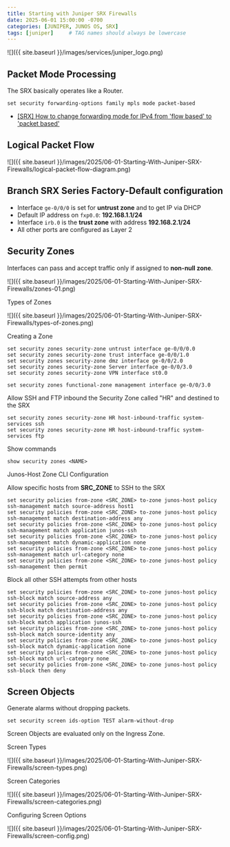 ```yaml
---
title: Starting with Juniper SRX Firewalls
date: 2025-06-01 15:00:00 -0700
categories: [JUNIPER, JUNOS OS, SRX]
tags: [juniper]     # TAG names should always be lowercase
---
```


![]({{ site.baseurl }}/images/services/juniper_logo.png)

## Packet Mode Processing

The SRX basically operates like a Router.

```
set security forwarding-options family mpls mode packet-based
```

- [[SRX] How to change forwarding mode for IPv4 from 'flow based' to 'packet based'](https://supportportal.juniper.net/s/article/SRX-How-to-change-forwarding-mode-for-IPv4-from-flow-based-to-packet-based?language=en_US)

## Logical Packet Flow

![]({{ site.baseurl }}/images/2025/06-01-Starting-With-Juniper-SRX-Firewalls/logical-packet-flow-diagram.png)

## Branch SRX Series Factory-Default configuration

- Interface `ge-0/0/0` is set for **untrust zone** and to get IP via DHCP
- Default IP address on `fxp0.0`: **192.168.1.1/24**
- Interface `irb.0` is the **trust zone** with address **192.168.2.1/24**
- All other ports are configured as Layer 2

## Security Zones

Interfaces can pass and accept traffic only if assigned to **non-null zone**.

![]({{ site.baseurl }}/images/2025/06-01-Starting-With-Juniper-SRX-Firewalls/zones-01.png)

Types of Zones

![]({{ site.baseurl }}/images/2025/06-01-Starting-With-Juniper-SRX-Firewalls/types-of-zones.png)

Creating a Zone

```
set security zones security-zone untrust interface ge-0/0/0.0
set security zones security-zone trust interface ge-0/0/1.0
set security zones security-zone dmz interface ge-0/0/2.0
set security zones security-zone Server interface ge-0/0/3.0
set security zones security-zone VPN interface st0.0

set security zones functional-zone management interface ge-0/0/3.0
```

Allow SSH and FTP inbound the Security Zone called "HR" and destined to the SRX

```
set security zones security-zone HR host-inbound-traffic system-services ssh
set security zones security-zone HR host-inbound-traffic system-services ftp
```

Show commands

```
show security zones <NAME>
```

Junos-Host Zone CLI Configuration

Allow specific hosts from **SRC_ZONE** to SSH to the SRX

```
set security policies from-zone <SRC_ZONE> to-zone junos-host policy ssh-management match source-address host1
set security policies from-zone <SRC_ZONE> to-zone junos-host policy ssh-management match destination-address any
set security policies from-zone <SRC_ZONE> to-zone junos-host policy ssh-management match application junos-ssh
set security policies from-zone <SRC_ZONE> to-zone junos-host policy ssh-management match dynamic-application none
set security policies from-zone <SRC_ZONE> to-zone junos-host policy ssh-management match url-category none
set security policies from-zone <SRC_ZONE> to-zone junos-host policy ssh-management then permit
```

Block all other SSH attempts from other hosts

```
set security policies from-zone <SRC_ZONE> to-zone junos-host policy ssh-block match source-address any
set security policies from-zone <SRC_ZONE> to-zone junos-host policy ssh-block match destination-address any
set security policies from-zone <SRC_ZONE> to-zone junos-host policy ssh-block match application junos-ssh
set security policies from-zone <SRC_ZONE> to-zone junos-host policy ssh-block match source-identity any
set security policies from-zone <SRC_ZONE> to-zone junos-host policy ssh-block match dynamic-application none
set security policies from-zone <SRC_ZONE> to-zone junos-host policy ssh-block match url-category none
set security policies from-zone <SRC_ZONE> to-zone junos-host policy ssh-block then deny
```

## Screen Objects

Generate alarms without dropping packets.

```
set security screen ids-option TEST alarm-without-drop
```

Screen Objects are evaluated only on the Ingress Zone.

Screen Types

![]({{ site.baseurl }}/images/2025/06-01-Starting-With-Juniper-SRX-Firewalls/screen-types.png)

Screen Categories

![]({{ site.baseurl }}/images/2025/06-01-Starting-With-Juniper-SRX-Firewalls/screen-categories.png)

Configuring Screen Options

![]({{ site.baseurl }}/images/2025/06-01-Starting-With-Juniper-SRX-Firewalls/screen-config.png)
